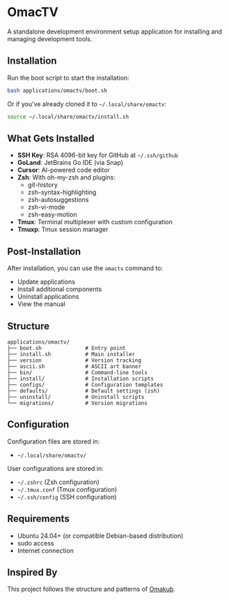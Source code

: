 # OmacTV

A standalone development environment setup application for installing and managing development tools.

## Installation

Run the boot script to start the installation:

```bash
bash applications/omactv/boot.sh
```

Or if you've already cloned it to `~/.local/share/omactv`:

```bash
source ~/.local/share/omactv/install.sh
```

## What Gets Installed

- **SSH Key**: RSA 4096-bit key for GitHub at `~/.ssh/github`
- **GoLand**: JetBrains Go IDE (via Snap)
- **Cursor**: AI-powered code editor
- **Zsh**: With oh-my-zsh and plugins:
  - git-history
  - zsh-syntax-highlighting
  - zsh-autosuggestions
  - zsh-vi-mode
  - zsh-easy-motion
- **Tmux**: Terminal multiplexer with custom configuration
- **Tmuxp**: Tmux session manager

## Post-Installation

After installation, you can use the `omactv` command to:

- Update applications
- Install additional components
- Uninstall applications
- View the manual

## Structure

```
applications/omactv/
├── boot.sh              # Entry point
├── install.sh           # Main installer
├── version              # Version tracking
├── ascii.sh             # ASCII art banner
├── bin/                 # Command-line tools
├── install/             # Installation scripts
├── configs/             # Configuration templates
├── defaults/            # Default settings (zsh)
├── uninstall/           # Uninstall scripts
└── migrations/          # Version migrations
```

## Configuration

Configuration files are stored in:
- `~/.local/share/omactv/`

User configurations are stored in:
- `~/.zshrc` (Zsh configuration)
- `~/.tmux.conf` (Tmux configuration)
- `~/.ssh/config` (SSH configuration)

## Requirements

- Ubuntu 24.04+ (or compatible Debian-based distribution)
- sudo access
- Internet connection

## Inspired By

This project follows the structure and patterns of [Omakub](https://github.com/basecamp/omakub).

